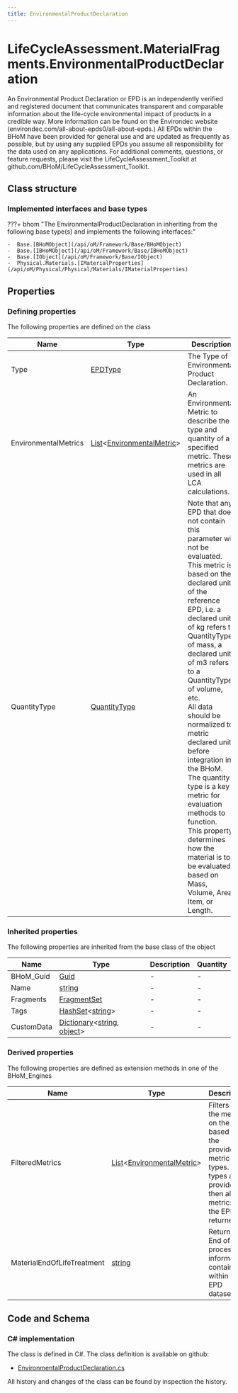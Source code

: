 ```yaml
---
title: EnvironmentalProductDeclaration
---
```


# LifeCycleAssessment.MaterialFragments.EnvironmentalProductDeclaration

An Environmental Product Declaration or EPD is an independently verified and registered document that communicates transparent and comparable information about the life-cycle environmental impact of products in a credible way. 
More information can be found on the Environdec website (environdec.com/all-about-epds0/all-about-epds.) 
All EPDs within the BHoM have been provided for general use and are updated as frequently as possible, but by using any supplied EPDs you assume all responsibility for the data used on any applications. 
For additional comments, questions, or feature requests, please visit the LifeCycleAssessment_Toolkit at github.com/BHoM/LifeCycleAssessment_Toolkit.

## Class structure

### Implemented interfaces and base types

???+ bhom "The EnvironmentalProductDeclaration in inheriting from the following base type(s) and implements the following interfaces:"

    -  Base.[BHoMObject](/api/oM/Framework/Base/BHoMObject)
    -  Base.[IBHoMObject](/api/oM/Framework/Base/IBHoMObject)
    -  Base.[IObject](/api/oM/Framework/Base/IObject)
    -  Physical.Materials.[IMaterialProperties](/api/oM/Physical/Physical/Materials/IMaterialProperties)


## Properties



### Defining properties

The following properties are defined on the class

| Name             | Type             | Description      | Quantity         |
|------------------|------------------|------------------|------------------|
| Type | [EPDType](/api/oM/Analytical/LifeCycleAssessment/EPDType) | The Type of Environmental Product Declaration. | - |
| EnvironmentalMetrics | [List](https://learn.microsoft.com/en-us/dotnet/api/System.Collections.Generic.List-1?view=netstandard-2.0)&lt;[EnvironmentalMetric](/api/oM/Analytical/LifeCycleAssessment/MaterialFragments/EnvironmentalMetric)&gt; | An Environmental Metric to describe the type and quantity of a specified metric. These metrics are used in all LCA calculations. | - |
| QuantityType | [QuantityType](/api/oM/Analytical/LifeCycleAssessment/QuantityType) | Note that any EPD that does not contain this parameter will not be evaluated. <br>This metric is based on the declared unit of the reference EPD, i.e. a declared unit of kg refers to QuantityType of mass, a declared unit of m3 refers to a QuantityType of volume, etc. <br>All data should be normalized to metric declared units before integration in the BHoM. <br>The quantity type is a key metric for evaluation methods to function. <br>This property determines how the material is to be evaluated, based on Mass, Volume, Area, Item, or Length. | - |


### Inherited properties
The following properties are inherited from the base class of the object

| Name             | Type             | Description      | Quantity         |
|------------------|------------------|------------------|------------------|
| BHoM_Guid | [Guid](https://learn.microsoft.com/en-us/dotnet/api/System.Guid?view=netstandard-2.0) | - | - |
| Name | [string](https://learn.microsoft.com/en-us/dotnet/api/System.String?view=netstandard-2.0) | - | - |
| Fragments | [FragmentSet](/api/oM/Framework/Base/FragmentSet) | - | - |
| Tags | [HashSet](https://learn.microsoft.com/en-us/dotnet/api/System.Collections.Generic.HashSet-1?view=netstandard-2.0)&lt;[string](https://learn.microsoft.com/en-us/dotnet/api/System.String?view=netstandard-2.0)&gt; | - | - |
| CustomData | [Dictionary](https://learn.microsoft.com/en-us/dotnet/api/System.Collections.Generic.Dictionary-2?view=netstandard-2.0)&lt;[string](https://learn.microsoft.com/en-us/dotnet/api/System.String?view=netstandard-2.0), [object](https://learn.microsoft.com/en-us/dotnet/api/System.Object?view=netstandard-2.0)&gt; | - | - |


### Derived properties

The following properties are defined as extension methods in one of the BHoM_Engines

| Name             | Type             | Description      | Quantity         | Engine           |
|------------------|------------------|------------------|------------------|------------------|
| FilteredMetrics | [List](https://learn.microsoft.com/en-us/dotnet/api/System.Collections.Generic.List-1?view=netstandard-2.0)&lt;[EnvironmentalMetric](/api/oM/Analytical/LifeCycleAssessment/MaterialFragments/EnvironmentalMetric)&gt; | Filters out the metrics on the EPD based on the provided metric types. If no types are provided, then all metrics on the EPD are returned. | - | LifeCycleAssessment_Engine |
| MaterialEndOfLifeTreatment | [string](https://learn.microsoft.com/en-us/dotnet/api/System.String?view=netstandard-2.0) | Returns End of Life processing information contained within an EPD dataset. | - | LifeCycleAssessment_Engine |


## Code and Schema

### C# implementation

The class is defined in C#. The class definition is available on github:

- [EnvironmentalProductDeclaration.cs](https://github.com/BHoM/BHoM/blob/develop/LifeCycleAssessment_oM/MaterialFragments\EnvironmentalProductDeclaration.cs)

All history and changes of the class can be found by inspection the history.
